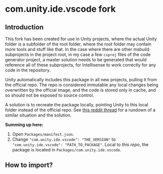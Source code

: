 # com.unity.ide.vscode fork

## Introduction

This fork has been created for use in Unity projects, where the actual Unity folder is a subfolder of the root folder, where the root folder may contain more tools and stuff like that.
In the case where there are other msbuild subprojects in the project root, in my case a few `csproj` files of the code generator project, a master solution needs to be generated that would reference all of these subprojects, for Intellisense to work correctly for any code in the repository.

Unity automatically includes this package in all new projects, pulling it from the official repo.
The repo is considered immutable any local changes being overwritten by the official image, and the code is stored only in cache, and so should not be exposed to source control.

A solution is to recreate the package locally, pointing Unity to this local folder instead of the official repo.
See [this reddit thread](https://www.reddit.com/r/Unity3D/comments/hmbm46/can_i_edit_a_unity_package/?utm_source=amp&utm_medium=&utm_content=post_body) for a rundown of a similar situation and the solution.

**Summing up here:**

1. Open `Packages/manifest.json`.
2. Change `"com.unity.ide.vscode": "THE_VERSION"` to `"com.unity.ide.vscode": "PATH_TO_PACKAGE"`. Local to *this repo*, the package is located in `Packages/com.unity.ide.vscode`.


## How to import?

